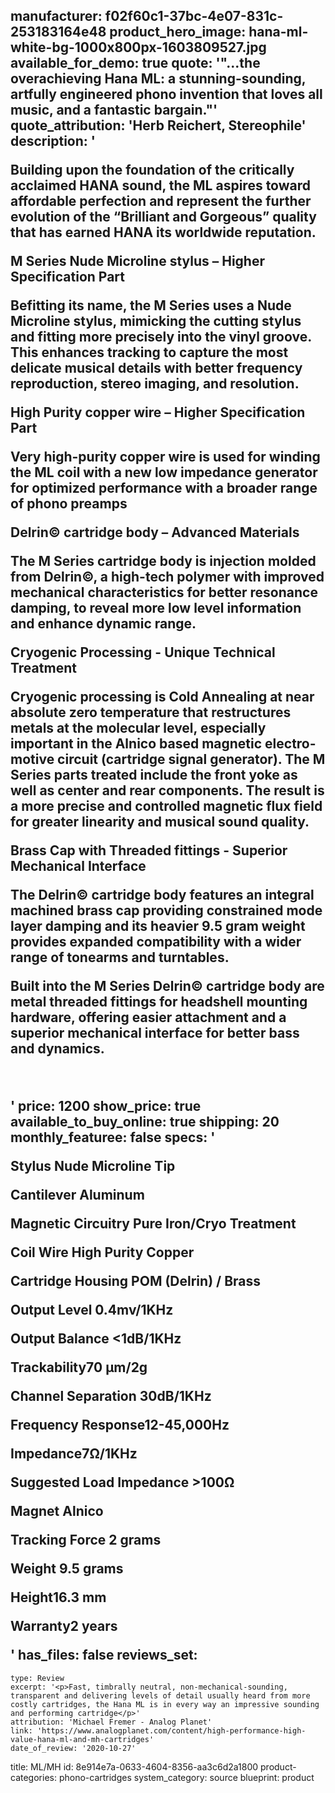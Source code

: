 manufacturer: f02f60c1-37bc-4e07-831c-253183164e48
product_hero_image: hana-ml-white-bg-1000x800px-1603809527.jpg
available_for_demo: true
quote: '"...the overachieving Hana ML: a stunning-sounding, artfully engineered phono invention that loves all music, and a fantastic bargain."'
quote_attribution: 'Herb Reichert, Stereophile'
description: '<p>Building upon the foundation of the critically acclaimed HANA sound, the ML aspires toward affordable perfection and represent the further evolution of the “Brilliant and Gorgeous” quality that has earned HANA its worldwide reputation.&nbsp;</p><p><strong>M Series Nude Microline stylus – Higher Specification Part&nbsp;</strong></p><p>Befitting its name, the M Series uses a Nude Microline stylus, mimicking the cutting stylus and fitting more precisely into the vinyl groove. This enhances tracking to capture the most delicate musical details with better frequency reproduction, stereo imaging, and resolution.&nbsp;</p><p><strong>High Purity copper wire – Higher Specification Part&nbsp;</strong></p><p>Very high-purity copper wire is used for winding the ML coil with a new low impedance generator for optimized performance with a broader range of phono preamps&nbsp;</p><p><strong>Delrin© cartridge body – Advanced Materials&nbsp;</strong></p><p>The M Series cartridge body is injection molded from Delrin©, a high-tech polymer with improved mechanical characteristics for better resonance damping, to reveal more low level information and enhance dynamic range.&nbsp;</p><p><strong>Cryogenic Processing - Unique Technical Treatment</strong>&nbsp;</p><p>Cryogenic processing is Cold Annealing at near absolute zero temperature that restructures metals at the molecular level, especially important in the Alnico based magnetic electro-motive circuit (cartridge signal generator). The M Series parts treated include the front yoke as well as center and rear components. The result is a more precise and controlled magnetic flux field for greater linearity and musical sound quality.&nbsp;</p><p><strong>Brass Cap with Threaded fittings - Superior Mechanical Interface&nbsp;</strong></p><p>The Delrin© cartridge body features an integral machined brass cap providing constrained mode layer damping and its heavier 9.5 gram weight provides expanded compatibility with a wider range of tonearms and turntables.&nbsp;</p><p>Built into the M Series Delrin© cartridge body are metal threaded fittings for headshell mounting hardware, offering easier attachment and a superior mechanical interface for better bass and dynamics.</p><p><br></p>'
price: 1200
show_price: true
available_to_buy_online: true
shipping: 20
monthly_featuree: false
specs: '<p>Stylus Nude Microline Tip</p><p>Cantilever Aluminum&nbsp;</p><p>Magnetic Circuitry Pure Iron/Cryo Treatment</p><p>Coil Wire High Purity Copper</p><p>Cartridge Housing POM (Delrin) / Brass</p><p>Output Level 0.4mv/1KHz</p><p>Output Balance &lt;1dB/1KHz</p><p>Trackability70 µm/2g</p><p>Channel Separation 30dB/1KHz</p><p>Frequency Response12-45,000Hz</p><p>Impedance7Ω/1KHz</p><p>Suggested Load Impedance &gt;100Ω</p><p>Magnet Alnico</p><p>Tracking Force 2 grams</p><p>Weight 9.5 grams</p><p>Height16.3 mm</p><p>Warranty2 years</p>'
has_files: false
reviews_set:
  -
    type: Review
    excerpt: '<p>Fast, timbrally neutral, non-mechanical-sounding, transparent and delivering levels of detail usually heard from more costly cartridges, the Hana ML is in every way an impressive sounding and performing cartridge</p>'
    attribution: 'Michael Fremer - Analog Planet'
    link: 'https://www.analogplanet.com/content/high-performance-high-value-hana-ml-and-mh-cartridges'
    date_of_review: '2020-10-27'
title: ML/MH
id: 8e914e7a-0633-4604-8356-aa3c6d2a1800
product-categories: phono-cartridges
system_category: source
blueprint: product
